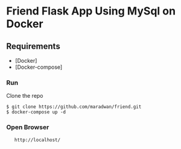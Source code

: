 # Friend Flask App Using MySql on Docker  


## Requirements

* [Docker]
* [Docker-compose]


### Run

Clone the repo

    $ git clone https://github.com/maradwan/friend.git 
    $ docker-compose up -d


### Open Browser  
       http://localhost/
